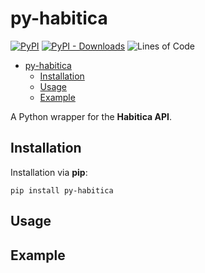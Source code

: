 # py-habitica

[![PyPI](https://img.shields.io/pypi/v/py-habitica)](https://pypi.org/project/py-habitica)
[![PyPI - Downloads](https://img.shields.io/pypi/dm/py-habitica)](https://pypi.org/project/py-habitica/#files)
![Lines of Code](https://img.shields.io/github/languages/code-size/ankitica/py-habitica)

- [py-habitica](#py-habitica)
  - [Installation](#installation)
  - [Usage](#usage)
  - [Example](#example)

A Python wrapper for the **Habitica API**.

## Installation

Installation via **pip**:

```
pip install py-habitica
```

## Usage

## Example

